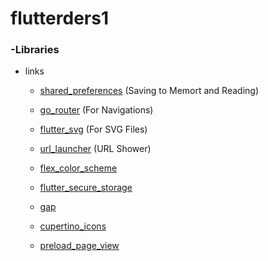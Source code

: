 # flutterders1


### -Libraries
- links
    - <a href="https://pub.dev/packages/shared_preferences">shared_preferences</a> (Saving to Memort and Reading)

    - <a href="https://pub.dev/packages/go_router">go_router</a> (For Navigations)

    - <a href="https://pub.dev/packages/flutter_svg">flutter_svg</a> (For SVG Files)

    - <a href="https://pub.dev/packages/url_launcher">url_launcher</a> (URL Shower)

    - <a href="https://pub.dev/packages/flex_color_scheme">flex_color_scheme</a>

    - <a href="https://pub.dev/packages/flutter_secure_storage">flutter_secure_storage</a>

    - <a href="https://pub.dev/packages/gap">gap</a>

    - <a href="https://pub.dev/packages/cupertino_icons">cupertino_icons</a>

    - <a href ="https://pub.dev/packages/preload_page_view">preload_page_view</a>
